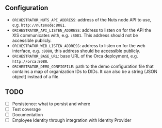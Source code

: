 ## Configuration
- `ORCHESTRATOR_NUTS_API_ADDRESS`: address of the Nuts node API to use, e.g. `http://nutsnode:8081`.
- `ORCHESTRATOR_API_LISTEN_ADDRESS`: address to listen on for the API the XIS communicates with, e.g. `:8081`. This address should not be accessible publicly.
- `ORCHESTRATOR_WEB_LISTEN_ADDRESS`: address to listen on for the web interface, e.g. `:8080`, this address should be accessible publicly.
- `ORCHESTRATOR_BASE_URL`: base URL of the Orca deployment, e.g. `http://orca:8080`.
- `ORCHESTRATOR_DEMO_CONFIGFILE`: path to the demo configuration file that contains a map of organization IDs to DIDs. It can also be a string (JSON object) instead of a file.

## TODO
- [ ] Persistence: what to persist and where
- [ ] Test coverage
- [ ] Documentation
- [ ] Employee Identity through integration with Identity Provider
